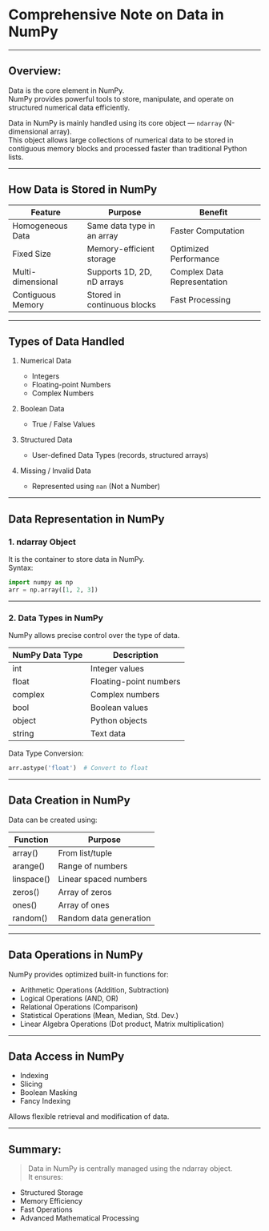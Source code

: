 # Comprehensive Note on Data in NumPy  

---

## Overview:  
Data is the core element in NumPy.  
NumPy provides powerful tools to store, manipulate, and operate on structured numerical data efficiently.

Data in NumPy is mainly handled using its core object — `ndarray` (N-dimensional array).  
This object allows large collections of numerical data to be stored in contiguous memory blocks and processed faster than traditional Python lists.

---

## How Data is Stored in NumPy  

| Feature | Purpose | Benefit |
|---------|---------|---------|
| Homogeneous Data | Same data type in an array | Faster Computation |
| Fixed Size | Memory-efficient storage | Optimized Performance |
| Multi-dimensional | Supports 1D, 2D, nD arrays | Complex Data Representation |
| Contiguous Memory | Stored in continuous blocks | Fast Processing |

---

## Types of Data Handled  

1. Numerical Data  
   - Integers  
   - Floating-point Numbers  
   - Complex Numbers  

2. Boolean Data  
   - True / False Values  

3. Structured Data  
   - User-defined Data Types (records, structured arrays)

4. Missing / Invalid Data  
   - Represented using `nan` (Not a Number)  

---

## Data Representation in NumPy  

### 1. ndarray Object  
It is the container to store data in NumPy.  
Syntax:
```python
import numpy as np  
arr = np.array([1, 2, 3])
```

---

### 2. Data Types in NumPy  
NumPy allows precise control over the type of data.

| NumPy Data Type | Description |
|----------------|-------------|
| int | Integer values |
| float | Floating-point numbers |
| complex | Complex numbers |
| bool | Boolean values |
| object | Python objects |
| string | Text data |

Data Type Conversion:
```python
arr.astype('float')  # Convert to float
```

---

## Data Creation in NumPy  

Data can be created using:

| Function | Purpose |
|----------|---------|
| array() | From list/tuple |
| arange() | Range of numbers |
| linspace() | Linear spaced numbers |
| zeros() | Array of zeros |
| ones() | Array of ones |
| random() | Random data generation |

---

## Data Operations in NumPy  

NumPy provides optimized built-in functions for:

- Arithmetic Operations (Addition, Subtraction)  
- Logical Operations (AND, OR)  
- Relational Operations (Comparison)  
- Statistical Operations (Mean, Median, Std. Dev.)  
- Linear Algebra Operations (Dot product, Matrix multiplication)

---

## Data Access in NumPy  

- Indexing  
- Slicing  
- Boolean Masking  
- Fancy Indexing  

Allows flexible retrieval and modification of data.

---

## Summary:  

> Data in NumPy is centrally managed using the ndarray object.  
It ensures:
- Structured Storage  
- Memory Efficiency  
- Fast Operations  
- Advanced Mathematical Processing  
